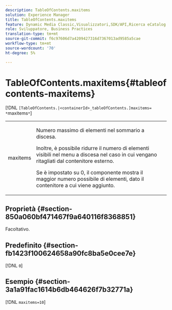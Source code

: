 ```yaml
---
description: TableOfContents.maxitems
solution: Experience Manager
title: TableOfContents.maxitems
feature: Dynamic Media Classic,Visualizzatori,SDK/API,Ricerca eCatalog
role: Sviluppatore, Business Practices
translation-type: tm+mt
source-git-commit: f6c97606d7a4209427316d7367013ad9585a5cae
workflow-type: tm+mt
source-wordcount: '70'
ht-degree: 5%

---
```



# TableOfContents.maxitems{#tableofcontents-maxitems}

[!DNL `[TableOfContents.|<containerId>_tableOfContents.]maxitems= *`maxitems`*`]

<table id="table_F9BC656721B04870AC628ACBC47E7200"> 
 <tbody> 
  <tr> 
   <td> <p> <span class="codeph"><span class="varname"> maxitems</span></span> </p> </td> 
   <td> <p>Numero massimo di elementi nel sommario a discesa. </p> <p>Inoltre, è possibile ridurre il numero di elementi visibili nel menu a discesa nel caso in cui vengano ritagliati dal contenitore esterno. </p> <p>Se è impostato su <span class="codeph"> 0</span>, il componente mostra il maggior numero possibile di elementi, dato il contenitore a cui viene aggiunto. </p> </td> 
  </tr> 
 </tbody> 
</table>

## Proprietà {#section-850a060bf471467f9a640116f8368851}

Facoltativo.

## Predefinito {#section-fb1423f100624658a90fc8ba5e0cee7e}

[!DNL `0`]

## Esempio {#section-3a1a91fac1614b6db464626f7b32771a}

[!DNL `maxitems=10`]
